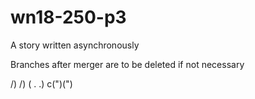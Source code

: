 # wn18-250-p3
A story written asynchronously 

Branches after merger are to be deleted if not necessary 

  /) /)
  ( . .)
  c(")(")
